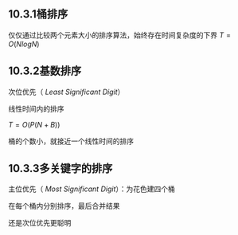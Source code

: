 ## 10.3.1桶排序
仅仅通过比较两个元素大小的排序算法，始终存在时间复杂度的下界 $T=O(NlogN)$
## 10.3.2基数排序
次位优先（ $Least\ Significant\ Digit$）

线性时间内的排序

$T=O(P(N+B))$

桶的个数小，就接近一个线性时间的排序
## 10.3.3多关键字的排序
主位优先（ $Most\ Significant\ Digit$）：为花色建四个桶

在每个桶内分别排序，最后合并结果

还是次位优先更聪明
